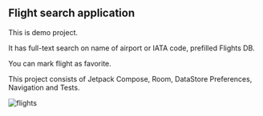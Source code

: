 ## Flight search application

This is demo project.

It has full-text search on name of airport or IATA code, prefilled Flights DB.

You can mark flight as favorite.

This project consists of Jetpack Compose, Room, DataStore Preferences, Navigation and Tests.

![flights](https://github.com/Pakki/flight_search_application/blob/79cd1a7b383ed002d24ef2a7915f8c0196c7b892/flights.GIF)